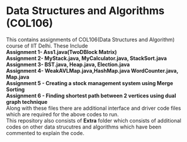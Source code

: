 # Data Structures and Algorithms (COL106)
This contains assignments of COL106(Data Structures and Algorithm) course of IIT Delhi. These Include <br />
**Assignment 1- Ass1.java(TwoDBlock Matrix) <br />
Assignment 2- MyStack.java, MyCalculator.java, StackSort.java <br />
Assignment 3- BST.java, Heap.java, Election.java <br />
Assignment 4- WeakAVLMap.java,HashMap.java WordCounter.java, Map.java  <br />
Assignment 5 - Creating a stock management system using Merge Sorting <br />
Assignment 6 - Finding shortest path between 2 vertices using dual graph technique <br />**
Along with these files there are additional interface and driver code files which are required for the above codes to run.<br />
This repository also consists of **Extra** folder which consists of additional codes on other data strucutres and algorithms which have been commented to explain the code.
